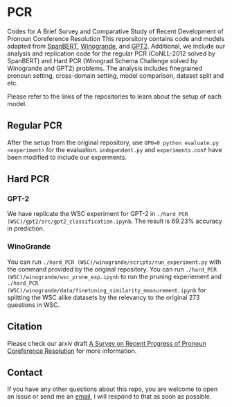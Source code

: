 # PCR
Codes for A Brief Survey and Comparative Study of Recent Development of Pronoun Coreference Resolution
This reporsitory contains code and models adapted from [SpanBERT](https://github.com/younghz/Markdown), [Winogrande](https://github.com/allenai/winogrande), and [GPT2](https://github.com/openai/gpt-2). Additional, we include our analysis and replication code for the regular PCR (CoNLL-2012 solved by SpanBERT) and Hard PCR (Winograd Schema Challenge solved by Winogrande and GPT2) problems. The analysis includes finegrained pronoun setting, cross-domain setting, model comparison, dataset split and etc.


Please refer to the links of the repositories to learn about the setup of each model.

## Regular PCR
After the setup from the original repository, use `GPU=0 python evaluate.py <experiment>` for the evaluation. `independent.py` and `experiments.conf` have been modified to include our experments. 

## Hard PCR
### GPT-2
We have replicate the WSC experiment for GPT-2 in `./hard_PCR (WSC)/gpt2/src/gpt2_classification.ipynb`. The result is 69.23% accuracy in prediction.

### WinoGrande
You can run `./hard_PCR (WSC)/winogrande/scripts/run_experiment.py` with the command provided by the original repository. You can run `./hard_PCR (WSC)/winogrande/wsc_prune_exp.ipynb` to run the pruning experiement and  `./hard_PCR (WSC)/winogrande/data/finetuning_similarity_measurement.ipynb` for splitting the WSC alike datasets by the relevancy to the original 273 questions in WSC.

## Citation
Please check our arxiv draft [A Survey on Recent Progress of Pronoun Coreference Resolution](https://arxiv.org/abs/2009.12721) for more information.

## Contact
If you have any other questions about this repo, you are welcome to open an issue or send me an [email](xzhaoar@connect.ust.hk), I will respond to that as soon as possible.
